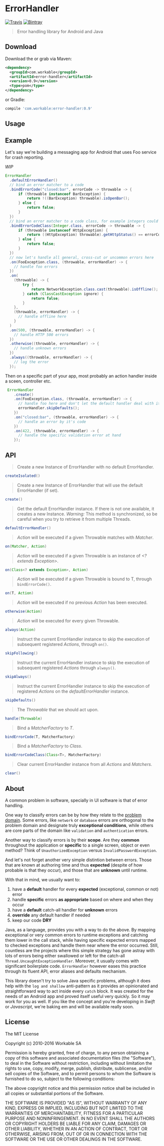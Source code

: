 # ErrorHandler

[![Travis](https://img.shields.io/travis/workable/java_error_handler.svg)]() [![Bintray](https://img.shields.io/bintray/v/workable/maven/java_error_handler.svg?maxAge=2592000)]()

> Error handling library for Android and Java

## Download
Download the  or grab via Maven:
```xml
<dependency>
  <groupId>com.workable</groupId>
  <artifactId>error-handler</artifactId>
  <version>0.9</version>
  <type>pom</type>
</dependency>
```
or Gradle:
```groovy
compile 'com.workable:error-handler:0.9'
```

## Usage

## Example
Let's say we're building a messaging app for Android that uses Foo service for crash reporting.

*WIP*

```java
ErrorHandler
  .defaultErrorHandler()
  // bind an error matcher to a code
  .bindErrorCode("closed:bar", errorCode -> throwable -> {
      if (throwable instanceof BarException) {
          return !((BarException) throwable).isOpenBar();
      } else {
          return false;
      }
  })
  // bind an error matcher to a code class, for example integers could designate HTTP errors
  .bindErrorCodeClass(Integer.class, errorCode -> throwable -> {
      if (throwable instanceof HttpException) {
          return ((HttpException) throwable).getHttpStatus() == errorCode;
      } else {
          return false;
      }
  })
  // now let's handle all general, cross-cut or uncommon errors here
  .on(FooException.class, (throwable, errorHandler) -> {
    // handle foo errors
  })
  .on(
    (throwable) -> {
        try {
            return NetworkException.class.cast(throwable).isOffline();
        } catch (ClassCastException ignore) {
            return false;
        }
    },
    (throwable, errorHandler) -> {
      // handle offline here  
    }
  )
  .on(500, (throwable, errorHandler) -> {
    // handle HTTP 500 errors
  })
  .otherwise((throwable, errorHandler) -> {
    // handle unknown errors
  })
  .always((throwable, errorHandler) -> {
    // log the error
  });
```

Then on a specific part of your app, most probably an action handler inside a sceen, controller etc.

```java
 ErrorHandler
    .create()
    .on(FooException.class, (throwable, errorHandler) -> {
      // handle foo here and don't let the default handler deal with it
      errorHandler.skipDefaults();
    })
    .on("closed:bar", (throwable, errorHandler) -> {
      // handle an error by it's code
    })
    .on(422, (throwable, errorHandler) -> {
      // handle the specific validation error at hand
    });
```

## API

> Create a new Instance of ErrorHandler with no default ErrorHandler.

```java
createIsolated()
```

> Create a new Instance of ErrorHandler that will use the default ErrorHandler (if set).

```java
create()
```

> Get the default ErrorHandler instance. If there is not one available, it creates a new Instance.
> *Warning:* This method is synchronized, so be careful when you try to retrieve it from multiple Threads.

```java
defaultErrorHandler()
```

> _Action_ will be executed if a given Throwable matches with _Matcher_.

```java
on(Matcher, Action)
```

> _Action_ will be executed if a given Throwable is an instance of _<? extends Exception>_.

```java
on(Class<? extends Exception>, Action)
```

> _Action_ will be executed if a given Throwable is bound to T, through `bindErrorCode()`.

```java
on(T, Action)
```

> _Action_ will be executed if no previous _Action_ has been executed.

```java
otherwise(Action)
```

> _Action_ will be executed for every given Throwable.

```java
always(Action)
```

> Instruct the current ErrorHandler instance to skip the execution of subsequent registered _Actions_, through `on()`.

```java
skipFollowing()
```

> Instruct the current ErrorHandler instance to skip the execution of subsequent registered _Actions_ through `always()`.

```java
skipAlways()
```

> Instruct the current ErrorHandler instance to skip the execution of registered _Actions_ on the _defaultErrorHandler_ instance.

```java
skipDefaults()
```

> The _Throwable_ that we should act upon.

```java
handle(Throwable)
```

> Bind a _MatcherFactory_ to _T_.

```java
bindErrorCode(T, MatcherFactory)
```

> Bind a _MatcherFactory_ to _Class<T>_.

```java
bindErrorCodeClass(Class<T>, MatcherFactory)
```

> Clear current ErrorHandler instance from all _Actions_ and _Matchers_.

```java
clear()
```


## About
A common problem in software, specially in UI software is that of error handling.

One way to classify errors can be by how they relate to the [problem domain](https://en.wikipedia.org/wiki/Problem_domain). Some errors, like `network` or `database` errors are orthogonal to the problem domain and designate truly **exceptional conditions**, while others are core parts of the domain like `validation` and `authentication` errors.

Another way to classify errors is by their **scope**. Are they **common** throughout the application or **specific** to a single screen, object or even method? Think of `UnauthorizedException` versus `InvalidPasswordException`.

And let's not forget another very simple distintion between errors. Those that are known at authoring time and thus **expected** (despite of how probable is that they occur), and those that are **unknown** until runtime.

With that in mind, we usually want to:

1. have a **default** handler for every **expected** (exceptional, common or not) error
2. handle **specific** errors **as appropriate** based on where and when they occur
3. have a **default** catch-all handler for **unknown** errors
4. **override** any default handler if needed
5. keep our code **DRY**

Java, as a language, provides you with a way to do the above. By mapping exceptional or very common errors to runtime exceptions and catching them lower in the call stack, while having specific expected errors mapped to checked exceptions and handle them near where the error occurred. Still, countless are the projects where this simple strategy has gone astray with lots of errors being either swallowed or left for the catch-all `Thread.UncaughtExceptionHandler`. Moreover, it usually comes with significant boilerplate code. `ErrorHandler` however eases this practice through its fluent API, error aliases and defaults mechanism.

This library doesn't try to solve Java specific problems, although it does help with the `log and shallow` anti-pattern as it provides an opinionated and straightforward way to act inside every `catch` block.  It was created for the needs of an Android app and proved itself useful very quickly. So it may work for you as well. If you like the concept and you're developing in  _Swift_ or _Javascript_, we're baking em and will be available really soon.

## License

The MIT License

Copyright (c) 2010-2016 Workable SA

Permission is hereby granted, free of charge, to any person obtaining a copy
of this software and associated documentation files (the "Software"), to deal
in the Software without restriction, including without limitation the rights
to use, copy, modify, merge, publish, distribute, sublicense, and/or sell
copies of the Software, and to permit persons to whom the Software is
furnished to do so, subject to the following conditions:

The above copyright notice and this permission notice shall be included in
all copies or substantial portions of the Software.

THE SOFTWARE IS PROVIDED "AS IS", WITHOUT WARRANTY OF ANY KIND, EXPRESS OR
IMPLIED, INCLUDING BUT NOT LIMITED TO THE WARRANTIES OF MERCHANTABILITY,
FITNESS FOR A PARTICULAR PURPOSE AND NONINFRINGEMENT. IN NO EVENT SHALL THE
AUTHORS OR COPYRIGHT HOLDERS BE LIABLE FOR ANY CLAIM, DAMAGES OR OTHER
LIABILITY, WHETHER IN AN ACTION OF CONTRACT, TORT OR OTHERWISE, ARISING FROM,
OUT OF OR IN CONNECTION WITH THE SOFTWARE OR THE USE OR OTHER DEALINGS IN
THE SOFTWARE.
